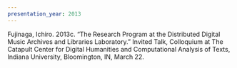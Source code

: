 ```yaml
---
presentation_year: 2013
---
```

Fujinaga, Ichiro. 2013c. “The Research Program at the Distributed Digital Music Archives and Libraries Laboratory.” Invited Talk, Colloquium at The Catapult Center for Digital Humanities and Computational Analysis of Texts, Indiana University, Bloomington, IN, March 22.
